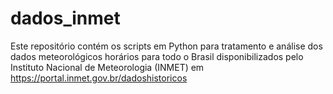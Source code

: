 # dados_inmet
Este repositório contém os scripts em Python para tratamento e análise dos dados meteorológicos horários para todo o Brasil disponibilizados pelo Instituto Nacional de Meteorologia (INMET) em https://portal.inmet.gov.br/dadoshistoricos
